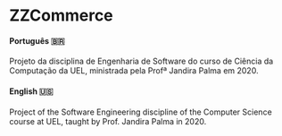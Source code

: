 # ZZCommerce

#### Português :brazil:
Projeto da disciplina de Engenharia de Software do curso de Ciência da Computação da UEL, ministrada pela Profª Jandira Palma em 2020.

#### English :us:
Project of the Software Engineering discipline of the Computer Science course at UEL, taught by Prof. Jandira Palma in 2020.
